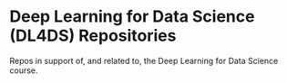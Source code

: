 # Deep Learning for Data Science (DL4DS) Repositories

Repos in support of, and related to, the Deep Learning for Data Science course.
